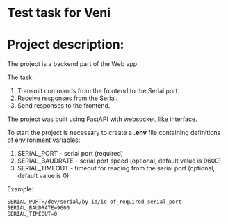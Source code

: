 # Test task for Veni

# Project description:

The project is a backend part of the Web app. 

The task:
1) Transmit commands from the frontend to the Serial port.
2) Receive responses from the Serial.
3) Send responses to the frontend.

The project was built using FastAPI with websocket, like interface. 

To start the project is necessary to create a **.env** file containing definitions of environment variables:
1. SERIAL_PORT - serial port (required)
2. SERIAL_BAUDRATE - serial port speed (optional, default value is 9600)
3. SERIAL_TIMEOUT - timeout for reading from the serial port (optional, default value is 0)

Example:
```shell
SERIAL_PORT=/dev/serial/by-id/id-of_required_serial_port
SERIAL_BAUDRATE=9600
SERIAL_TIMEOUT=0
```

